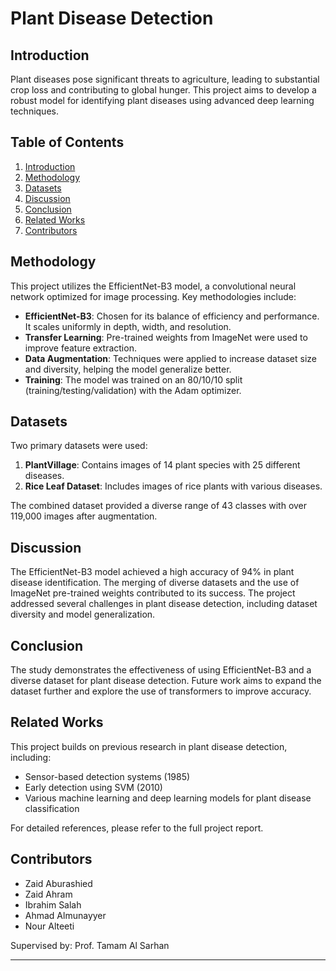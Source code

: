 # Plant Disease Detection

## Introduction
Plant diseases pose significant threats to agriculture, leading to substantial crop loss and contributing to global hunger. This project aims to develop a robust model for identifying plant diseases using advanced deep learning techniques.

## Table of Contents
1. [Introduction](#introduction)
2. [Methodology](#methodology)
3. [Datasets](#datasets)
4. [Discussion](#discussion)
5. [Conclusion](#conclusion)
6. [Related Works](#related-works)
7. [Contributors](#contributors)

## Methodology
This project utilizes the EfficientNet-B3 model, a convolutional neural network optimized for image processing. Key methodologies include:
- **EfficientNet-B3**: Chosen for its balance of efficiency and performance. It scales uniformly in depth, width, and resolution.
- **Transfer Learning**: Pre-trained weights from ImageNet were used to improve feature extraction.
- **Data Augmentation**: Techniques were applied to increase dataset size and diversity, helping the model generalize better.
- **Training**: The model was trained on an 80/10/10 split (training/testing/validation) with the Adam optimizer.

## Datasets
Two primary datasets were used:
1. **PlantVillage**: Contains images of 14 plant species with 25 different diseases.
2. **Rice Leaf Dataset**: Includes images of rice plants with various diseases.

The combined dataset provided a diverse range of 43 classes with over 119,000 images after augmentation.

## Discussion
The EfficientNet-B3 model achieved a high accuracy of 94% in plant disease identification. The merging of diverse datasets and the use of ImageNet pre-trained weights contributed to its success. The project addressed several challenges in plant disease detection, including dataset diversity and model generalization.

## Conclusion
The study demonstrates the effectiveness of using EfficientNet-B3 and a diverse dataset for plant disease detection. Future work aims to expand the dataset further and explore the use of transformers to improve accuracy.

## Related Works
This project builds on previous research in plant disease detection, including:
- Sensor-based detection systems (1985)
- Early detection using SVM (2010)
- Various machine learning and deep learning models for plant disease classification

For detailed references, please refer to the full project report.

## Contributors
- Zaid Aburashied
- Zaid Ahram
- Ibrahim Salah
- Ahmad Almunayyer
- Nour Alteeti

Supervised by: Prof. Tamam Al Sarhan

---
